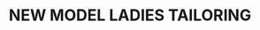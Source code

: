 ---
title: "NEW MODEL LADIES TAILORING"
url: /kasaragod/new-model-ladies-tailoring/
shop: tailor
---